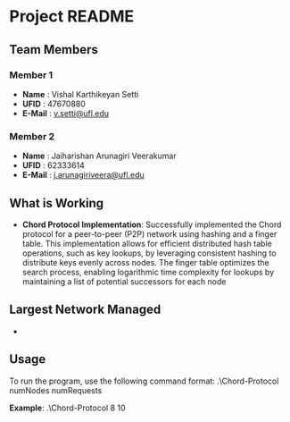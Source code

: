 # Project README

## Team Members
### Member 1
- **Name**    : Vishal Karthikeyan Setti 
- **UFID**    : 47670880
- **E-Mail**  : v.setti@ufl.edu

### Member 2
- **Name**    : Jaiharishan Arunagiri Veerakumar
- **UFID**    : 62333614
- **E-Mail**  : j.arunagiriveera@ufl.edu

## What is Working
- **Chord Protocol Implementation**: Successfully implemented the Chord protocol for a peer-to-peer (P2P) network using hashing and a finger table. This implementation allows for efficient distributed hash table operations, such as key lookups, by leveraging consistent hashing to distribute keys evenly across nodes. The finger table optimizes the search process, enabling logarithmic time complexity for lookups by maintaining a list of potential successors for each node

## Largest Network Managed
- 

## Usage
To run the program, use the following command format:
.\Chord-Protocol numNodes numRequests

**Example**:
.\Chord-Protocol 8 10